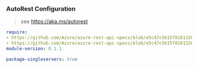 ### AutoRest Configuration

> see https://aka.ms/autorest

``` yaml
require:
- https://github.com/Azure/azure-rest-api-specs/blob/e5c47c5615f81613263ff76fe25628ee19030a02/specification/postgresql/resource-manager/readme.md
- https://github.com/Azure/azure-rest-api-specs/blob/e5c47c5615f81613263ff76fe25628ee19030a02/specification/postgresql/resource-manager/readme.go.md
module-version: 0.1.1

package-singleservers: true
```
